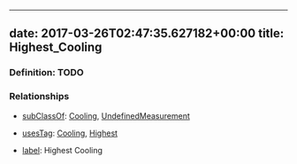
---
date: 2017-03-26T02:47:35.627182+00:00
title: Highest_Cooling
---
### Definition: TODO

### Relationships

* [subClassOf](http://www.w3.org/2000/01/rdf-schema#subClassOf): [Cooling](https://brickschema.org/schema/1.0/Brick#Cooling), [UndefinedMeasurement](https://brickschema.org/schema/1.0/Brick#UndefinedMeasurement)

* [usesTag](https://brickschema.org/schema/1.0/BrickFrame#usesTag): [Cooling](https://brickschema.org/schema/1.0/BrickTag#Cooling), [Highest](https://brickschema.org/schema/1.0/BrickTag#Highest)

* [label](http://www.w3.org/2000/01/rdf-schema#label): Highest Cooling
